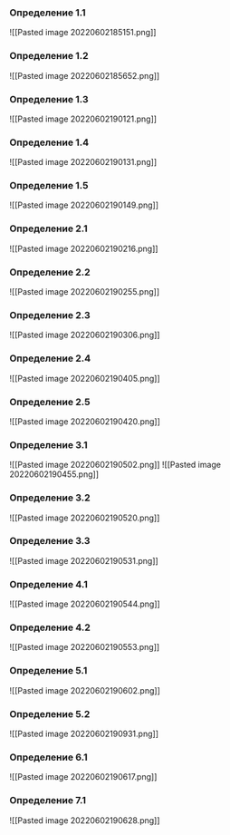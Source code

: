 ### Определение 1.1
![[Pasted image 20220602185151.png]]
### Определение 1.2
![[Pasted image 20220602185652.png]]
### Определение 1.3
![[Pasted image 20220602190121.png]]
### Определение 1.4
![[Pasted image 20220602190131.png]]
### Определение 1.5
![[Pasted image 20220602190149.png]]
### Определение 2.1
![[Pasted image 20220602190216.png]]
### Определение 2.2
![[Pasted image 20220602190255.png]]
### Определение 2.3
![[Pasted image 20220602190306.png]]
### Определение 2.4
![[Pasted image 20220602190405.png]]
### Определение 2.5
![[Pasted image 20220602190420.png]]
### Определение 3.1
![[Pasted image 20220602190502.png]]
![[Pasted image 20220602190455.png]]
### Определение 3.2
![[Pasted image 20220602190520.png]]
### Определение 3.3
![[Pasted image 20220602190531.png]]
### Определение 4.1
![[Pasted image 20220602190544.png]]
### Определение 4.2
![[Pasted image 20220602190553.png]]
### Определение 5.1
![[Pasted image 20220602190602.png]]
### Определение 5.2
![[Pasted image 20220602190931.png]]
### Определение 6.1
![[Pasted image 20220602190617.png]]
### Определение 7.1
![[Pasted image 20220602190628.png]]
